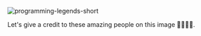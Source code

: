 ![programming-legends-short](https://github.com/SerhiiCho/SerhiiCho/assets/35465417/9cd4d81d-3f17-41f8-9d52-80e65f284432)

Let's give a credit to these amazing people on this image 🙏🙏🙏🙏.
